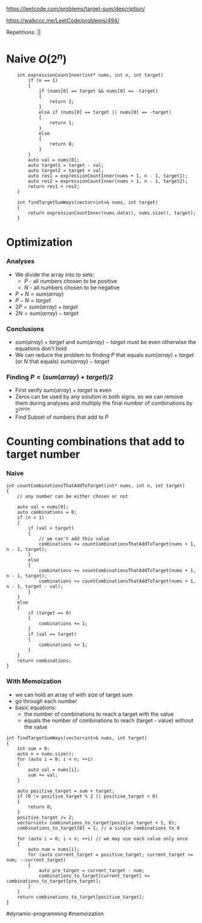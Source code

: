 
https://leetcode.com/problems/target-sum/description/

https://walkccc.me/LeetCode/problems/494/

Repetitions: ||
# Naive $O(2^n)$

```
    int expressionCountInner(int* nums, int n, int target)
        if (n == 1)
        {
            if (nums[0] == target && nums[0] == -target)
            {
                return 2;
            }
            else if (nums[0] == target || nums[0] == -target)
            {
                return 1;
            }
            else
            {
                return 0;
            }
        }
        auto val = nums[0];
        auto target1 = target - val;
        auto target2 = target + val;
        auto res1 = expressionCountInner(nums + 1, n - 1, target1);
        auto res2 = expressionCountInner(nums + 1, n - 1, target2);
        return res1 + res2;
    }

    int findTargetSumWays(vector<int>& nums, int target)
    {
        return expressionCountInner(nums.data(), nums.size(), target);
    }
```


# Optimization

### Analyses
- We divide the array into to sets:
	- $P$ - all numbers chosen to be positive
	- $N$ - all numbers chosen to be negative
- $P + N = sum(array)$
- $P - N = target$
- $2P = sum(array) + target$
- $2N = sum(array) - target$
### Conclusions
- $sum(array) + target$ and $sum(array) - target$ must be even otherwise the equations don't hold
- We can reduce the problem to finding $P$ that equals $sum(array) + target$ (or $N$ that equals) $sum(array) - target$ 

### Finding $P = (sum(array) + target) / 2$
- First verify $sum(array) + target$ is even
- Zeros can be used by any solution in both signs. so we can remove them during analyses and multiply the final number of combinations by $2^{zeros}$
- Find Subset of numbers that add to $P$

# Counting combinations that add to target number

### Naive
```
int countCombinationsThatAddToTarget(int* nums, int n, int target)
{
    // any number can be either chosen or not
    
    auto val = nums[0];
    auto combinations = 0;
    if (n > 1)
    {
        if (val > target)
        {
            // we can't add this value
            combinations += countCombinationsThatAddToTarget(nums + 1, n - 1, target);
        }
        else
        {
            combinations += countCombinationsThatAddToTarget(nums + 1, n - 1, target);
            combinations += countCombinationsThatAddToTarget(nums + 1, n - 1, target - val);
        }
    }
    else
    {
        if (target == 0)
        {
            combinations += 1;
        }
        if (val == target)
        {
            combinations += 1;
        }
    }
    return combinations;
}
```
### With Memoization
- we can hold an array of with size of target sum
- go through each number
- basic equations:
	- the number of combinations to reach a target with the value
	- equals the number of combinations to reach (target - value) without the value 

```
int findTargetSumWays(vector<int>& nums, int target) 
{        
    int sum = 0;
    auto n = nums.size();
    for (auto i = 0; i < n; ++i)
    {
        auto val = nums[i];
        sum += val;
    }

    auto positive_target = sum + target;
    if (0 != positive_target % 2 || positive_target < 0)
    {
        return 0;
    }
    positive_target /= 2;
    vector<int> combinations_to_target(positive_target + 1, 0);
    combinations_to_target[0] = 1; // a single combinations to 0

    for (auto i = 0; i < n; ++i) // we may use each value only once
    {
        auto num = nums[i];
        for (auto current_target = positive_target; current_target >= num; --current_target)
        {
            auto pre_target = current_target - num;
            combinations_to_target[current_target] += combinations_to_target[pre_target];
        }
    }
    return combinations_to_target[positive_target];
}
```

#dynamic-programming #memoization 
